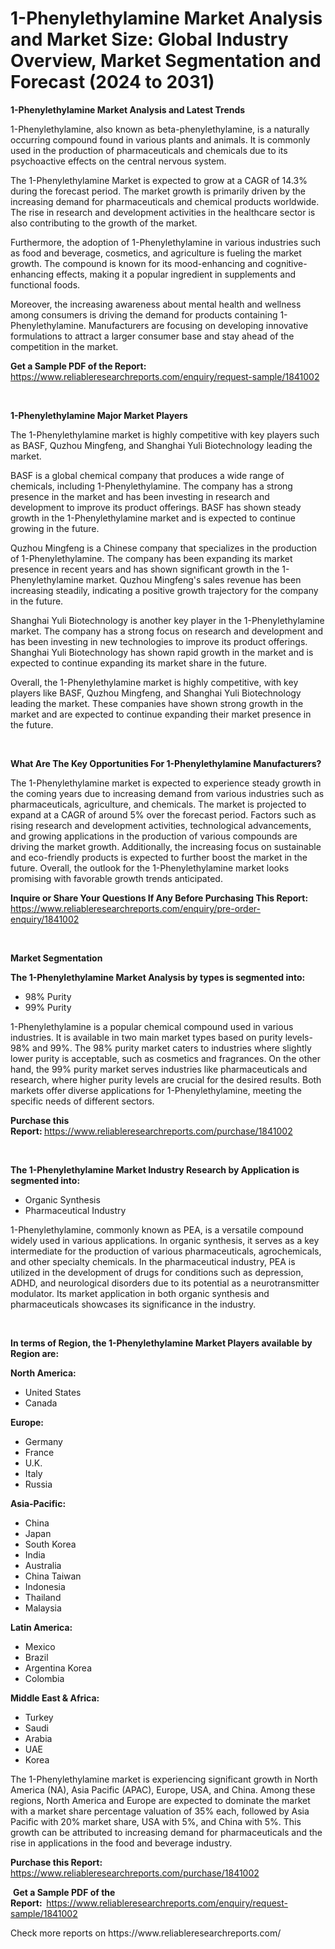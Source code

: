 <p><h1>1-Phenylethylamine Market Analysis and Market Size: Global Industry Overview, Market Segmentation and Forecast (2024 to 2031)</h1></p><p><strong>1-Phenylethylamine Market Analysis and Latest Trends</strong></p>
<p><p>1-Phenylethylamine, also known as beta-phenylethylamine, is a naturally occurring compound found in various plants and animals. It is commonly used in the production of pharmaceuticals and chemicals due to its psychoactive effects on the central nervous system.</p><p>The 1-Phenylethylamine Market is expected to grow at a CAGR of 14.3% during the forecast period. The market growth is primarily driven by the increasing demand for pharmaceuticals and chemical products worldwide. The rise in research and development activities in the healthcare sector is also contributing to the growth of the market.</p><p>Furthermore, the adoption of 1-Phenylethylamine in various industries such as food and beverage, cosmetics, and agriculture is fueling the market growth. The compound is known for its mood-enhancing and cognitive-enhancing effects, making it a popular ingredient in supplements and functional foods.</p><p>Moreover, the increasing awareness about mental health and wellness among consumers is driving the demand for products containing 1-Phenylethylamine. Manufacturers are focusing on developing innovative formulations to attract a larger consumer base and stay ahead of the competition in the market.</p></p>
<p><strong>Get a Sample PDF of the Report:&nbsp;</strong> <a href="https://www.reliableresearchreports.com/enquiry/request-sample/1841002">https://www.reliableresearchreports.com/enquiry/request-sample/1841002</a></p>
<p>&nbsp;</p>
<p><strong>1-Phenylethylamine Major Market Players</strong></p>
<p><p>The 1-Phenylethylamine market is highly competitive with key players such as BASF, Quzhou Mingfeng, and Shanghai Yuli Biotechnology leading the market. </p><p>BASF is a global chemical company that produces a wide range of chemicals, including 1-Phenylethylamine. The company has a strong presence in the market and has been investing in research and development to improve its product offerings. BASF has shown steady growth in the 1-Phenylethylamine market and is expected to continue growing in the future. </p><p>Quzhou Mingfeng is a Chinese company that specializes in the production of 1-Phenylethylamine. The company has been expanding its market presence in recent years and has shown significant growth in the 1-Phenylethylamine market. Quzhou Mingfeng's sales revenue has been increasing steadily, indicating a positive growth trajectory for the company in the future. </p><p>Shanghai Yuli Biotechnology is another key player in the 1-Phenylethylamine market. The company has a strong focus on research and development and has been investing in new technologies to improve its product offerings. Shanghai Yuli Biotechnology has shown rapid growth in the market and is expected to continue expanding its market share in the future. </p><p>Overall, the 1-Phenylethylamine market is highly competitive, with key players like BASF, Quzhou Mingfeng, and Shanghai Yuli Biotechnology leading the market. These companies have shown strong growth in the market and are expected to continue expanding their market presence in the future.</p></p>
<p>&nbsp;</p>
<p><strong>What Are The Key Opportunities For 1-Phenylethylamine Manufacturers?</strong></p>
<p><p>The 1-Phenylethylamine market is expected to experience steady growth in the coming years due to increasing demand from various industries such as pharmaceuticals, agriculture, and chemicals. The market is projected to expand at a CAGR of around 5% over the forecast period. Factors such as rising research and development activities, technological advancements, and growing applications in the production of various compounds are driving the market growth. Additionally, the increasing focus on sustainable and eco-friendly products is expected to further boost the market in the future. Overall, the outlook for the 1-Phenylethylamine market looks promising with favorable growth trends anticipated.</p></p>
<p><strong>Inquire or Share Your Questions If Any Before Purchasing This Report:</strong> <a href="https://www.reliableresearchreports.com/enquiry/pre-order-enquiry/1841002">https://www.reliableresearchreports.com/enquiry/pre-order-enquiry/1841002</a></p>
<p>&nbsp;</p>
<p><strong>Market Segmentation</strong></p>
<p><strong>The 1-Phenylethylamine Market Analysis by types is segmented into:</strong></p>
<p><ul><li>98% Purity</li><li>99% Purity</li></ul></p>
<p><p>1-Phenylethylamine is a popular chemical compound used in various industries. It is available in two main market types based on purity levels- 98% and 99%. The 98% purity market caters to industries where slightly lower purity is acceptable, such as cosmetics and fragrances. On the other hand, the 99% purity market serves industries like pharmaceuticals and research, where higher purity levels are crucial for the desired results. Both markets offer diverse applications for 1-Phenylethylamine, meeting the specific needs of different sectors.</p></p>
<p><strong>Purchase this Report:&nbsp;</strong><a href="https://www.reliableresearchreports.com/purchase/1841002">https://www.reliableresearchreports.com/purchase/1841002</a></p>
<p>&nbsp;</p>
<p><strong>The 1-Phenylethylamine Market Industry Research by Application is segmented into:</strong></p>
<p><ul><li>Organic Synthesis</li><li>Pharmaceutical Industry</li></ul></p>
<p><p>1-Phenylethylamine, commonly known as PEA, is a versatile compound widely used in various applications. In organic synthesis, it serves as a key intermediate for the production of various pharmaceuticals, agrochemicals, and other specialty chemicals. In the pharmaceutical industry, PEA is utilized in the development of drugs for conditions such as depression, ADHD, and neurological disorders due to its potential as a neurotransmitter modulator. Its market application in both organic synthesis and pharmaceuticals showcases its significance in the industry.</p></p>
<p>&nbsp;</p>
<p><strong>In terms of Region, the 1-Phenylethylamine Market Players available by Region are:</strong></p>
<p>
    <p> <strong> North America: </strong>
        <ul>
            <li>United States</li>
            <li>Canada</li>
        </ul>
        </p> 
    <p> <strong> Europe: </strong>
        <ul>
            <li>Germany</li>
            <li>France</li>
            <li>U.K.</li>
            <li>Italy</li>
            <li>Russia</li>
        </ul>
        </p> 
    <p> <strong> Asia-Pacific: </strong>
        <ul>
            <li>China</li>
            <li>Japan</li>
            <li>South Korea</li>
            <li>India</li>
            <li>Australia</li>
            <li>China Taiwan</li>
            <li>Indonesia</li>
            <li>Thailand</li>
            <li>Malaysia</li>
        </ul>
        </p> 
    <p> <strong> Latin America: </strong>
        <ul>
            <li>Mexico</li>
            <li>Brazil</li>
            <li>Argentina Korea</li>
            <li>Colombia</li>
        </ul>
        </p> 
    <p> <strong> Middle East & Africa: </strong>
        <ul>
            <li>Turkey</li>
            <li>Saudi</li>
            <li>Arabia</li>
            <li>UAE</li>
            <li>Korea</li>
        </ul>
    </p>
    </p>
<p><p>The 1-Phenylethylamine market is experiencing significant growth in North America (NA), Asia Pacific (APAC), Europe, USA, and China. Among these regions, North America and Europe are expected to dominate the market with a market share percentage valuation of 35% each, followed by Asia Pacific with 20% market share, USA with 5%, and China with 5%. This growth can be attributed to increasing demand for pharmaceuticals and the rise in applications in the food and beverage industry.</p></p>
<p><strong>Purchase this Report: </strong><a href="https://www.reliableresearchreports.com/purchase/1841002">https://www.reliableresearchreports.com/purchase/1841002</a></p>
<p>&nbsp;<strong>Get a Sample PDF of the Report:&nbsp;&nbsp;</strong><a href="https://www.reliableresearchreports.com/enquiry/request-sample/1841002">https://www.reliableresearchreports.com/enquiry/request-sample/1841002</a></p>
<p><strong></strong></p>
<p>Check more reports on https://www.reliableresearchreports.com/</p>